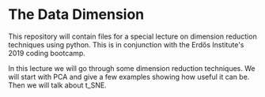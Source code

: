 # The Data Dimension

This repository will contain files for a special lecture on dimension reduction techniques using python.
This is in conjunction with the Erd&#337;s Institute's 2019 coding bootcamp.

In this lecture we will go through some dimension reduction techniques. We will
start with PCA and give a few examples showing how useful it can be. Then we will
talk about t_SNE.
